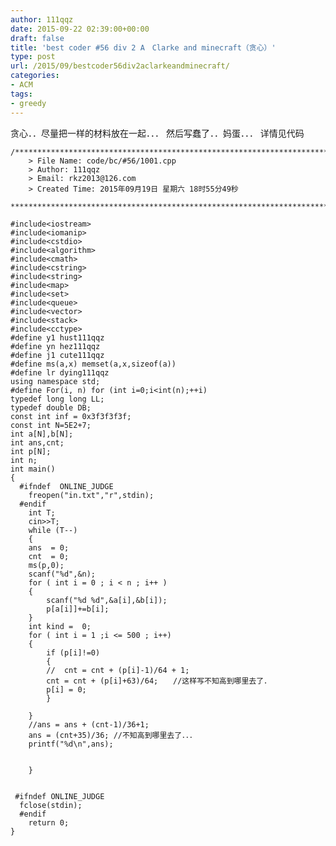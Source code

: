 ```yaml
---
author: 111qqz
date: 2015-09-22 02:39:00+00:00
draft: false
title: 'best coder #56 div 2 A　Clarke and minecraft（贪心）'
type: post
url: /2015/09/bestcoder56div2aclarkeandminecraft/
categories:
- ACM
tags:
- greedy
---
```


贪心．．尽量把一样的材料放在一起．．．
然后写蠢了．．妈蛋．．．
详情见代码




 

    
    /*************************************************************************
    	> File Name: code/bc/#56/1001.cpp
    	> Author: 111qqz
    	> Email: rkz2013@126.com 
    	> Created Time: 2015年09月19日 星期六 18时55分49秒
     ************************************************************************/
    
    #include<iostream>
    #include<iomanip>
    #include<cstdio>
    #include<algorithm>
    #include<cmath>
    #include<cstring>
    #include<string>
    #include<map>
    #include<set>
    #include<queue>
    #include<vector>
    #include<stack>
    #include<cctype>
    #define y1 hust111qqz
    #define yn hez111qqz
    #define j1 cute111qqz
    #define ms(a,x) memset(a,x,sizeof(a))
    #define lr dying111qqz
    using namespace std;
    #define For(i, n) for (int i=0;i<int(n);++i)  
    typedef long long LL;
    typedef double DB;
    const int inf = 0x3f3f3f3f;
    const int N=5E2+7;
    int a[N],b[N];
    int ans,cnt;
    int p[N];
    int n;
    int main()
    {
      #ifndef  ONLINE_JUDGE 
        freopen("in.txt","r",stdin);  
      #endif
        int T;
        cin>>T;
        while (T--)
        {
    	ans  = 0;
    	cnt  = 0;
    	ms(p,0);
    	scanf("%d",&n);
    	for ( int i = 0 ; i < n ; i++ )
    	{
    	    scanf("%d %d",&a[i],&b[i]);
    	    p[a[i]]+=b[i];
    	}
    	int kind =  0;
    	for ( int i = 1 ;i <= 500 ; i++)
    	{
    	    if (p[i]!=0)
    	    {
    	    //	cnt = cnt + (p[i]-1)/64 + 1;
    		cnt = cnt + (p[i]+63)/64;　　//这样写不知高到哪里去了．
    		p[i] = 0;
    	    }
    
    	}
    	//ans = ans + (cnt-1)/36+1;
    	ans = (cnt+35)/36; //不知高到哪里去了．．．
    	printf("%d\n",ans);
    
    
        }
      
      
     #ifndef ONLINE_JUDGE  
      fclose(stdin);
      #endif
    	return 0;
    }
    



